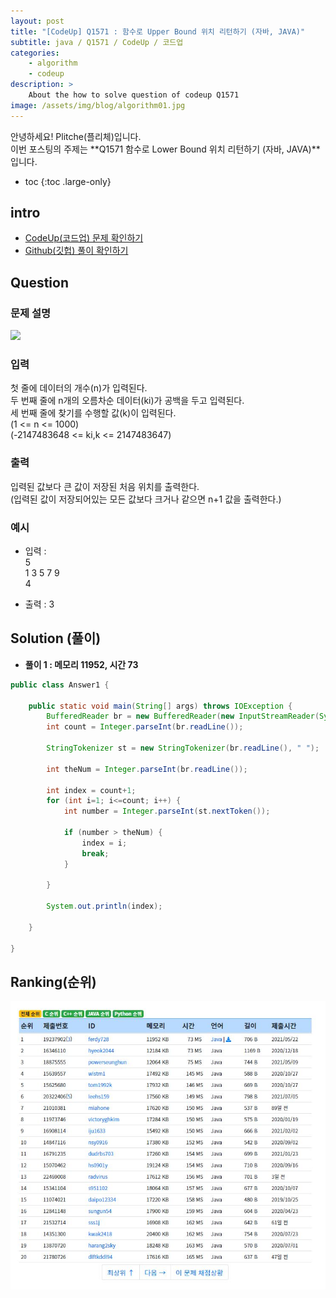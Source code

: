 ```yaml
---
layout: post
title: "[CodeUp] Q1571 : 함수로 Upper Bound 위치 리턴하기 (자바, JAVA)"
subtitle: java / Q1571 / CodeUp / 코드업
categories:
    - algorithm
    - codeup
description: >
    About the how to solve question of codeup Q1571
image: /assets/img/blog/algorithm01.jpg
---
```


안녕하세요! Plitche(플리체)입니다.  
이번 포스팅의 주제는 **Q1571 함수로 Lower Bound 위치 리턴하기 (자바, JAVA)**입니다.

* toc
{:toc .large-only}

## intro
* [CodeUp(코드업) 문제 확인하기](https://codeup.kr/problem.php?id=1571)  
* [Github(깃헙) 풀이 확인하기](https://github.com/plitche/CodeUp_Solution/tree/master/Q1501~Q1600/Q1571)  

## Question
### 문제 설명
![](/assets/post/codeup/Q1501~Q1599/20211122/01.JPG)  

### 입력
첫 줄에 데이터의 개수(n)가 입력된다.  
두 번째 줄에 n개의 오름차순 데이터(ki)가 공백을 두고 입력된다.  
세 번째 줄에 찾기를 수행할 값(k)이 입력된다.  
(1 <= n <= 1000)  
(-2147483648 <= ki,k <= 2147483647)  

### 출력
입력된 값보다 큰 값이 저장된 처음 위치를 출력한다.  
(입력된 값이 저장되어있는 모든 값보다 크거나 같으면 n+1 값을 출력한다.)  

### 예시
* 입력 :  
5  
1 3 5 7 9  
4  
  
* 출력 : 3  

## Solution (풀이)
* **풀이 1 : 메모리 11952, 시간 73**  

```java
public class Answer1 {

    public static void main(String[] args) throws IOException {
    	BufferedReader br = new BufferedReader(new InputStreamReader(System.in));
    	int count = Integer.parseInt(br.readLine());
    	
    	StringTokenizer st = new StringTokenizer(br.readLine(), " ");

    	int theNum = Integer.parseInt(br.readLine());
    	
    	int index = count+1;
    	for (int i=1; i<=count; i++) {
    		int number = Integer.parseInt(st.nextToken());
    		
    		if (number > theNum) {
    			index = i;
    			break;
    		}
    		
    	}
    	
    	System.out.println(index);
    	
    }
    
}
```  

## Ranking(순위)
![](/assets/post/codeup/Q1500~Q1599/20211122/03.JPG)  